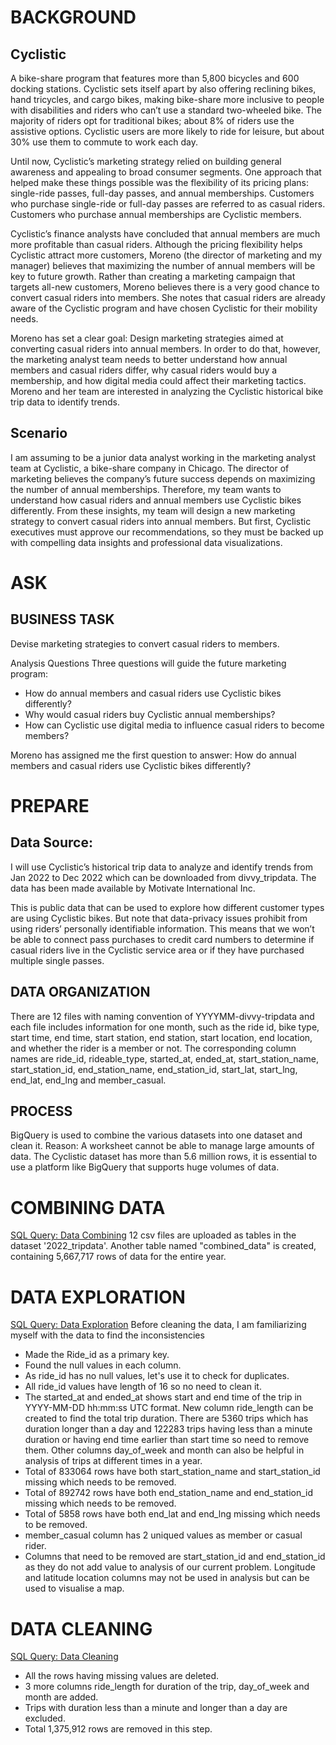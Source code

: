 # BACKGROUND #

## Cyclistic ##
A bike-share program that features more than 5,800 bicycles and 600 docking stations. Cyclistic sets itself apart by also offering reclining bikes, hand tricycles, and cargo bikes, making bike-share more inclusive to people with disabilities and riders who can’t use a standard two-wheeled bike. The majority of riders opt for traditional bikes; about 8% of riders use the assistive options. Cyclistic users are more likely to ride for leisure, but about 30% use them to commute to work each day.

Until now, Cyclistic’s marketing strategy relied on building general awareness and appealing to broad consumer segments. One approach that helped make these things possible was the flexibility of its pricing plans: single-ride passes, full-day passes, and annual memberships. Customers who purchase single-ride or full-day passes are referred to as casual riders. Customers who purchase annual memberships are Cyclistic members.

Cyclistic’s finance analysts have concluded that annual members are much more profitable than casual riders. Although the pricing flexibility helps Cyclistic attract more customers, Moreno (the director of marketing and my manager) believes that maximizing the number of annual members will be key to future growth. Rather than creating a marketing campaign that targets all-new customers, Moreno believes there is a very good chance to convert casual riders into members. She notes that casual riders are already aware of the Cyclistic program and have chosen Cyclistic for their mobility needs.

Moreno has set a clear goal: Design marketing strategies aimed at converting casual riders into annual members. In order to do that, however, the marketing analyst team needs to better understand how annual members and casual riders differ, why casual riders would buy a membership, and how digital media could affect their marketing tactics. Moreno and her team are interested in analyzing the Cyclistic historical bike trip data to identify trends.

## Scenario ##

I am assuming to be a junior data analyst working in the marketing analyst team at Cyclistic, a bike-share company in Chicago. The director of marketing believes the company’s future success depends on maximizing the number of annual memberships. Therefore, my team wants to understand how casual riders and annual members use Cyclistic bikes differently. From these insights, my team will design a new marketing strategy to convert casual riders into annual members. But first, Cyclistic executives must approve our recommendations, so they must be backed up with compelling data insights and professional data visualizations.


# ASK #

## BUSINESS TASK ##
Devise marketing strategies to convert casual riders to members.

Analysis Questions
Three questions will guide the future marketing program:

* How do annual members and casual riders use Cyclistic bikes differently?
* Why would casual riders buy Cyclistic annual memberships?
* How can Cyclistic use digital media to influence casual riders to become members?

Moreno has assigned me the first question to answer: How do annual members and casual riders use Cyclistic bikes differently?

# PREPARE #

## Data Source: ##
I will use Cyclistic’s historical trip data to analyze and identify trends from Jan 2022 to Dec 2022 which can be downloaded from divvy_tripdata. The data has been made available by Motivate International Inc.

This is public data that can be used to explore how different customer types are using Cyclistic bikes. But note that data-privacy issues prohibit from using riders’ personally identifiable information. This means that we won’t be able to connect pass purchases to credit card numbers to determine if casual riders live in the Cyclistic service area or if they have purchased multiple single passes.

## DATA ORGANIZATION ##

There are 12 files with naming convention of YYYYMM-divvy-tripdata and each file includes information for one month, such as the ride id, bike type, start time, end time, start station, end station, start location, end location, and whether the rider is a member or not. The corresponding column names are ride_id, rideable_type, started_at, ended_at, start_station_name, start_station_id, end_station_name, end_station_id, start_lat, start_lng, end_lat, end_lng and member_casual.

## PROCESS ##

BigQuery is used to combine the various datasets into one dataset and clean it.
Reason:
A worksheet cannot be able to manage large amounts of data. The Cyclistic dataset has more than 5.6 million rows, it is essential to use a platform like BigQuery that supports huge volumes of data.

# COMBINING DATA #
[SQL Query: Data Combining](https://github.com/logaprasath1801/github.project/blob/main/Data%20Combination.Sql)
12 csv files are uploaded as tables in the dataset '2022_tripdata'. Another table named "combined_data" is created, containing 5,667,717 rows of data for the entire year.

# DATA EXPLORATION #
[SQL Query: Data Exploration](https://github.com/logaprasath1801/github.project/blob/main/Data%20Exploration.Sql)
Before cleaning the data, I am familiarizing myself with the data to find the inconsistencies
 * Made the Ride_id as a primary key.
 * Found the null values in each column.
 * As ride_id has no null values, let's use it to check for duplicates.
 * All ride_id values have length of 16 so no need to clean it.
 * The started_at and ended_at shows start and end time of the trip in YYYY-MM-DD hh:mm:ss UTC format. New column ride_length can be created to find the total trip duration. There are 5360 trips which 
   has duration longer than a day and 122283 trips having less than a minute duration or having end time earlier than start time so need to remove them. Other columns day_of_week and month can also be 
   helpful in analysis of trips at different times in a year.
 * Total of 833064 rows have both start_station_name and start_station_id missing which needs to be removed.
 * Total of 892742 rows have both end_station_name and end_station_id missing which needs to be removed.
 * Total of 5858 rows have both end_lat and end_lng missing which needs to be removed.
 * member_casual column has 2 uniqued values as member or casual rider.
 * Columns that need to be removed are start_station_id and end_station_id as they do not add value to analysis of our current problem. Longitude and latitude location columns may not be used in 
   analysis but can be used to visualise a map.


# DATA CLEANING #

[SQL Query: Data Cleaning](https://github.com/logaprasath1801/github.project/blob/main/Data%20Cleaning.Sql)

* All the rows having missing values are deleted.
* 3 more columns ride_length for duration of the trip, day_of_week and month are added.
* Trips with duration less than a minute and longer than a day are excluded.
* Total 1,375,912 rows are removed in this step.

